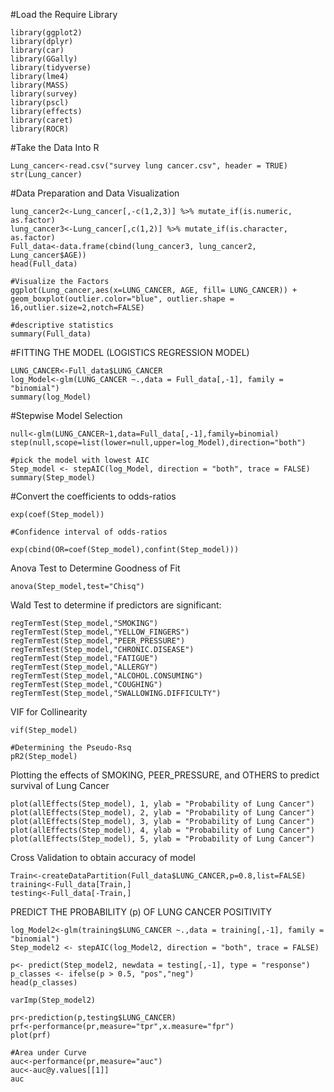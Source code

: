 #Load the Require Library 
```{r, warning=FALSE, message=FALSE}
library(ggplot2)
library(dplyr)
library(car)
library(GGally)
library(tidyverse)
library(lme4)
library(MASS)
library(survey)
library(pscl)
library(effects)
library(caret)
library(ROCR)
```

#Take the Data Into R 
```{r, message=FALSE, warning=FALSE}
Lung_cancer<-read.csv("survey lung cancer.csv", header = TRUE)
str(Lung_cancer)
```


#Data Preparation and Data Visualization
```{r, message=FALSE, warning=FALSE, fig.cap="A box plot showing Age distribution of Lung Cancer Patients"}
lung_cancer2<-Lung_cancer[,-c(1,2,3)] %>% mutate_if(is.numeric, as.factor)
lung_cancer3<-Lung_cancer[,c(1,2)] %>% mutate_if(is.character, as.factor)
Full_data<-data.frame(cbind(lung_cancer3, lung_cancer2, Lung_cancer$AGE))
head(Full_data)

#Visualize the Factors 
ggplot(Lung_cancer,aes(x=LUNG_CANCER, AGE, fill= LUNG_CANCER)) + geom_boxplot(outlier.color="blue", outlier.shape = 16,outlier.size=2,notch=FALSE) 

#descriptive statistics
summary(Full_data)
```

#FITTING THE MODEL (LOGISTICS REGRESSION MODEL)

```{r message=FALSE, warning=FALSE}
LUNG_CANCER<-Full_data$LUNG_CANCER
log_Model<-glm(LUNG_CANCER ~.,data = Full_data[,-1], family = "binomial")
summary(log_Model)
```


#Stepwise Model Selection
```{r, message=FALSE, warning=FALSE}
null<-glm(LUNG_CANCER~1,data=Full_data[,-1],family=binomial)
step(null,scope=list(lower=null,upper=log_Model),direction="both")

#pick the model with lowest AIC
Step_model <- stepAIC(log_Model, direction = "both", trace = FALSE)
summary(Step_model)
```

#Convert the coefficients to odds-ratios
```{r, message=FALSE, warning=FALSE}
exp(coef(Step_model))

#Confidence interval of odds-ratios

exp(cbind(OR=coef(Step_model),confint(Step_model)))
```


Anova Test to Determine Goodness of Fit
```{r, message=FALSE, warning=FALSE}
anova(Step_model,test="Chisq")
```


Wald Test to determine if predictors are significant:
```{r, message=FALSE, warning=FALSE}
regTermTest(Step_model,"SMOKING")
regTermTest(Step_model,"YELLOW_FINGERS")
regTermTest(Step_model,"PEER_PRESSURE")
regTermTest(Step_model,"CHRONIC.DISEASE")
regTermTest(Step_model,"FATIGUE")
regTermTest(Step_model,"ALLERGY")
regTermTest(Step_model,"ALCOHOL.CONSUMING")
regTermTest(Step_model,"COUGHING")
regTermTest(Step_model,"SWALLOWING.DIFFICULTY")
```

VIF for Collinearity
```{r, message=FALSE, warning=FALSE}
vif(Step_model)

#Determining the Pseudo-Rsq
pR2(Step_model)
```

Plotting the effects of SMOKING, PEER_PRESSURE, and OTHERS to predict survival of Lung Cancer
```{r, message=FALSE, warning=FALSE}
plot(allEffects(Step_model), 1, ylab = "Probability of Lung Cancer")
plot(allEffects(Step_model), 2, ylab = "Probability of Lung Cancer")
plot(allEffects(Step_model), 3, ylab = "Probability of Lung Cancer")
plot(allEffects(Step_model), 4, ylab = "Probability of Lung Cancer")
plot(allEffects(Step_model), 5, ylab = "Probability of Lung Cancer")
```

Cross Validation to obtain accuracy of model
```{r, message=FALSE, warning=FALSE}
Train<-createDataPartition(Full_data$LUNG_CANCER,p=0.8,list=FALSE)
training<-Full_data[Train,]
testing<-Full_data[-Train,]
```

PREDICT THE PROBABILITY (p) OF LUNG CANCER POSITIVITY 
```{r, message=FALSE, warning=FALSE}
log_Model2<-glm(training$LUNG_CANCER ~.,data = training[,-1], family = "binomial")
Step_model2 <- stepAIC(log_Model2, direction = "both", trace = FALSE)

p<- predict(Step_model2, newdata = testing[,-1], type = "response")
p_classes <- ifelse(p > 0.5, "pos","neg")
head(p_classes)

varImp(Step_model2)

pr<-prediction(p,testing$LUNG_CANCER)
prf<-performance(pr,measure="tpr",x.measure="fpr")
plot(prf)

#Area under Curve
auc<-performance(pr,measure="auc")
auc<-auc@y.values[[1]]
auc
```
